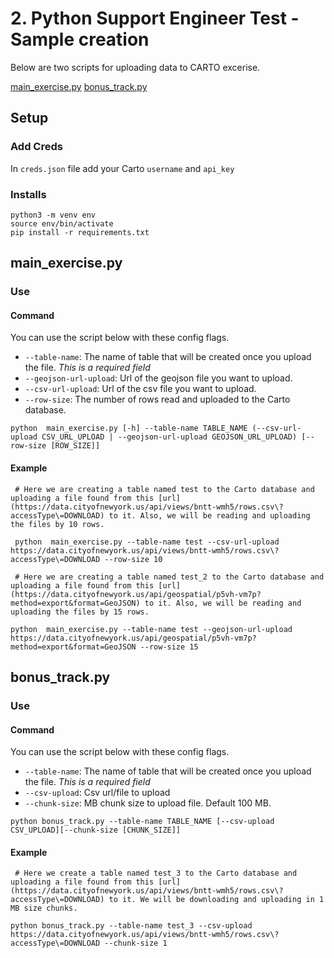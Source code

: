 # 2. Python Support Engineer Test - Sample creation

Below are two scripts for uploading data to CARTO excerise.

[main_exercise.py](https://github.com/gh15hidalgo/gh_carto_test/tree/master/part_2#main_exercisepy)
[bonus_track.py](https://github.com/gh15hidalgo/gh_carto_test/tree/master/part_2#bonus_trackpy)


## Setup

### Add Creds
In `creds.json` file add your Carto `username` and `api_key`

### Installs
```
python3 -m venv env
source env/bin/activate
pip install -r requirements.txt
```

## main_exercise.py

### Use

#### Command
You can use the script below with these config flags.

- `--table-name`: The name of table that will be created once you upload the file. *This is a required field*
- `--geojson-url-upload`: Url of the geojson file you want to upload.
- `--csv-url-upload`: Url of the csv file you want to upload.
- `--row-size`: The number of rows read and uploaded to the Carto database.

```
python  main_exercise.py [-h] --table-name TABLE_NAME (--csv-url-upload CSV_URL_UPLOAD | --geojson-url-upload GEOJSON_URL_UPLOAD) [--row-size [ROW_SIZE]]
```

#### Example
```
 # Here we are creating a table named test to the Carto database and uploading a file found from this [url](https://data.cityofnewyork.us/api/views/bntt-wmh5/rows.csv\?accessType\=DOWNLOAD) to it. Also, we will be reading and uploading the files by 10 rows.

 python  main_exercise.py --table-name test --csv-url-upload https://data.cityofnewyork.us/api/views/bntt-wmh5/rows.csv\?accessType\=DOWNLOAD --row-size 10

 # Here we are creating a table named test_2 to the Carto database and uploading a file found from this [url](https://data.cityofnewyork.us/api/geospatial/p5vh-vm7p?method=export&format=GeoJSON) to it. Also, we will be reading and uploading the files by 15 rows.

python  main_exercise.py --table-name test --geojson-url-upload https://data.cityofnewyork.us/api/geospatial/p5vh-vm7p?method=export&format=GeoJSON --row-size 15
```

## bonus_track.py

### Use

#### Command
You can use the script below with these config flags.

- `--table-name`: The name of table that will be created once you upload the file. *This is a required field*
- `--csv-upload`: Csv url/file to upload
- `--chunk-size`: MB chunk size to upload file. Default 100 MB.

```
python bonus_track.py --table-name TABLE_NAME [--csv-upload CSV_UPLOAD][--chunk-size [CHUNK_SIZE]]
```

#### Example
```
 # Here we create a table named test_3 to the Carto database and uploading a file found from this [url](https://data.cityofnewyork.us/api/views/bntt-wmh5/rows.csv\?accessType\=DOWNLOAD) to it. We will be downloading and uploading in 1 MB size chunks.

python bonus_track.py --table-name test_3 --csv-upload https://data.cityofnewyork.us/api/views/bntt-wmh5/rows.csv\?accessType\=DOWNLOAD --chunk-size 1

